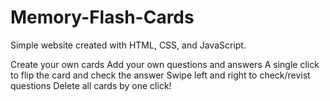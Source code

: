 # Memory-Flash-Cards

Simple website created with HTML, CSS, and JavaScript.

Create your own cards
Add your own questions and answers
A single click to flip the card and check the answer
Swipe left and right to check/revist questions
Delete all cards by one click!
